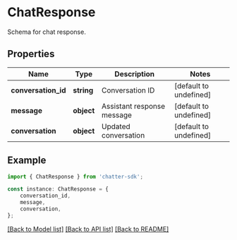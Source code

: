 # ChatResponse

Schema for chat response.

## Properties

Name | Type | Description | Notes
------------ | ------------- | ------------- | -------------
**conversation_id** | **string** | Conversation ID | [default to undefined]
**message** | **object** | Assistant response message | [default to undefined]
**conversation** | **object** | Updated conversation | [default to undefined]

## Example

```typescript
import { ChatResponse } from 'chatter-sdk';

const instance: ChatResponse = {
    conversation_id,
    message,
    conversation,
};
```

[[Back to Model list]](../README.md#documentation-for-models) [[Back to API list]](../README.md#documentation-for-api-endpoints) [[Back to README]](../README.md)
